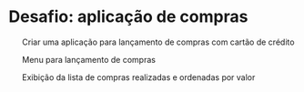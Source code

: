 <h1>Desafio: aplicação de compras</h1>

<ul>Criar uma aplicação para lançamento de compras com cartão de crédito</ul>
<ul>Menu para lançamento de compras</ul>
<ul>Exibição da lista de compras realizadas e ordenadas por valor</ul>
